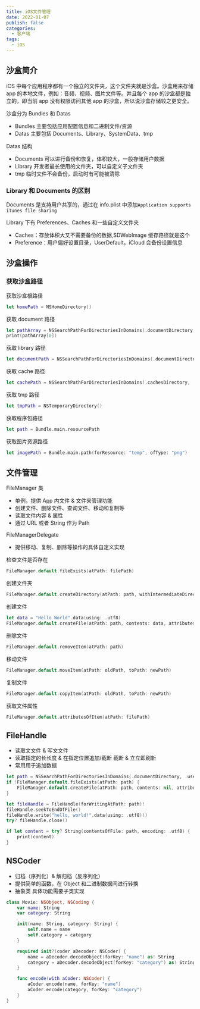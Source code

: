 ```yaml
---
title: iOS文件管理
date: 2022-01-07
publish: false
categories:
  - 客户端
tags:
  - iOS
---
```


## 沙盒简介

iOS 中每个应用程序都有一个独立的文件夹，这个文件夹就是沙盒。沙盒用来存储 app 的本地文件，例如：音频、视频、图片文件等。并且每个 app 的沙盒都是独立的，即当前 app 没有权限访问其他 app 的沙盒，所以说沙盒存储较之更安全。

沙盒分为 Bundles 和 Datas

- Bundles 主要包括应用配置信息和二进制文件/资源
- Datas 主要包括 Documents、Library、SystemData、tmp

Datas 结构

- Documents 可以进行备份和恢复，体积较大，一般存储用户数据
- Library 开发者最长使用的文件夹，可以自定义子文件夹
- tmp 临时文件不会备份，启动时有可能被清除

### Library 和 Documents 的区别

Documents 是支持用户共享的，通过在 info.plist 中添加`Application supports iTunes file sharing`

Library 下有 Preferences、Caches 和一些自定义文件夹

- Caches：存放体积大又不需要备份的数据,SDWebImage 缓存路径就是这个
- Preference：用户偏好设置目录，UserDefault，iCloud 会备份设置信息

## 沙盒操作

### 获取沙盒路径

获取沙盒根路径

```swift
let homePath = NSHomeDirectory()
```

获取 document 路径

```swift
let pathArray = NSSearchPathForDirectoriesInDomains(.documentDirectory, .userDomainMask, true)
print(pathArray[0])
```

获取 library 路径

```swift
let documentPath = NSSearchPathForDirectoriesInDomains(.documentDirectory, .userDomainMask, true)
```

获取 cache 路径

```swift
let cachePath = NSSearchPathForDirectoriesInDomains(.cachesDirectory, .userDomainMask, true)
```

获取 tmp 路径

```swift
let tmpPath = NSTemporaryDirectory()
```

获取程序包路径

```swift
let path = Bundle.main.resourcePath
```

获取图片资源路径

```swift
let imagePath = Bundle.main.path(forResource: "temp", ofType: "png")
```

## 文件管理

FileManager 类

- 单例，提供 App 内⽂件 & ⽂件夹管理功能
- 创建⽂件、删除文件、查询文件、移动和复制等
- 读取⽂件内容 & 属性
- 通过 URL 或者 String 作为 Path

FileManagerDelegate

- 提供移动、复制、删除等操作的具体自定义实现

检查文件是否存在

```swift
FileManager.default.fileExists(atPath: filePath)
```

创建文件夹

```swift
FileManager.default.createDirectory(atPath: path, withIntermediateDirectories: true, attributes: nil)
```

创建文件

```swift
let data = "Hello World".data(using: .utf8)
FileManager.default.createFile(atPath: path, contents: data, attributes: nil)
```

删除文件

```swift
FileManager.default.removeItem(atPath: path)
```

移动文件

```swift
FileManager.default.moveItem(atPath: oldPath, toPath: newPath)
```

复制文件

```swift
FileManager.default.copyItem(atPath: oldPath, toPath: newPath)
```

获取文件属性

```swift
FileManager.default.attributesOfItem(atPath: filePath)
```

## FileHandle

- 读取⽂文件 & 写⽂文件
- 读取指定的⻓长度 & 在指定位置追加/截断 截断 & ⽴立即刷新
- 常⽤用于追加数据

```swift
let path = NSSearchPathForDirectoriesInDomains(.documentDirectory, .userDomainMask, true)[0] + "test.txt"
if !FileManager.default.fileExists(atPath: path) {
    FileManager.default.createFile(atPath: path, contents: nil, attributes: nil)
}

let fileHandle = FileHandle(forWritingAtPath: path)!
fileHandle.seekToEndOfFile()
fileHandle.write("hello, world!".data(using: .utf8)!)
try? fileHandle.close()

if let content = try? String(contentsOfFile: path, encoding: .utf8) {
    print(content)
}
```

## NSCoder

- 归档（序列化）& 解归档（反序列化）
- 提供简单的函数，在 Object 和二进制数据间进行转换
- 抽象类 具体功能需要子类实现

```swift
class Movie: NSObject, NSCoding {
    var name: String
    var category: String

    init(name: String, category: String) {
        self.name = name
        self.category = category
    }

    required init?(coder aDecoder: NSCoder) {
        name = aDecoder.decodeObject(forKey: "name") as! String
        category = aDecoder.decodeObject(forKey: "category") as! String
    }

    func encode(with aCoder: NSCoder) {
        aCoder.encode(name, forKey: "name")
        aCoder.encode(category, forKey: "category")
    }
}
```
